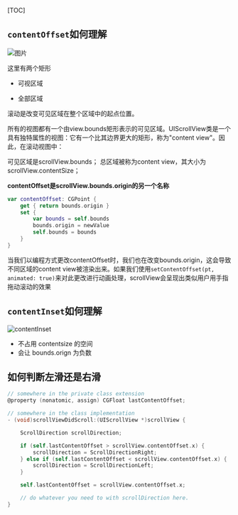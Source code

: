 [TOC]





## `contentOffset`如何理解

![图片](https://i.stack.imgur.com/oCKJr.png#pic_left)

这里有两个矩形

- 可视区域

- 全部区域

滚动是改变可见区域在整个区域中的起点位置。

所有的视图都有一个由view.bounds矩形表示的可见区域。UIScrollView类是一个具有独特属性的视图：它有一个比其边界更大的矩形，称为"content view"。因此，在滚动视图中：

可见区域是scrollView.bounds；
总区域被称为content view，其大小为scrollView.contentSize；

**contentOffset是scrollView.bounds.origin的另一个名称**

```swift
var contentOffset: CGPoint { 
    get { return bounds.origin }
    set {
        var bounds = self.bounds
        bounds.origin = newValue
        self.bounds = bounds
    }   
}
```

当我们以编程方式更改contentOffset时，我们也在改变bounds.origin，这会导致不同区域的content view被渲染出来。如果我们使用`setContentOffset(pt, animated: true)`来对此更改进行动画处理，scrollView会呈现出类似用户用手指拖动滚动的效果



## `contentInset`如何理解

![contentInset](https://developer.apple.com/library/archive/documentation/WindowsViews/Conceptual/UIScrollView_pg/Art/contentSize_contentInset.jpg)

- 不占用 contentsize 的空间
- 会让 bounds.orign 为负数



## 如何判断左滑还是右滑

```objective-c
// somewhere in the private class extension
@property (nonatomic, assign) CGFloat lastContentOffset;

// somewhere in the class implementation
- (void)scrollViewDidScroll:(UIScrollView *)scrollView {

    ScrollDirection scrollDirection;

    if (self.lastContentOffset > scrollView.contentOffset.x) {
        scrollDirection = ScrollDirectionRight;
    } else if (self.lastContentOffset < scrollView.contentOffset.x) {
        scrollDirection = ScrollDirectionLeft;
    }

    self.lastContentOffset = scrollView.contentOffset.x;

    // do whatever you need to with scrollDirection here.    
}
```